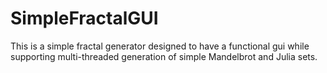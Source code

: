# SimpleFractalGUI

This is a simple fractal generator designed to have a functional gui while supporting multi-threaded generation of simple Mandelbrot and Julia sets.
